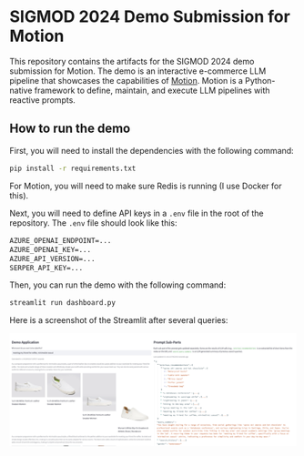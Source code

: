 # SIGMOD 2024 Demo Submission for Motion

This repository contains the artifacts for the SIGMOD 2024 demo submission for Motion. The demo is an interactive e-commerce LLM pipeline that showcases the capabilities of [Motion](https://github.com/dm4ml/motion). Motion is a Python-native framework to define, maintain, and execute LLM pipelines with reactive prompts.

## How to run the demo

First, you will need to install the dependencies with the following command:

```bash
pip install -r requirements.txt
```

For Motion, you will need to make sure Redis is running (I use Docker for this).

Next, you will need to define API keys in a `.env` file in the root of the repository. The `.env` file should look like this:

```
AZURE_OPENAI_ENDPOINT=...
AZURE_OPENAI_KEY=...
AZURE_API_VERSION=...
SERPER_API_KEY=...
```

Then, you can run the demo with the following command:

```bash
streamlit run dashboard.py
```

Here is a screenshot of the Streamlit after several queries:

![Streamlit](screenshot.png)
